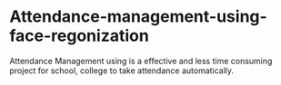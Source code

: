 # Attendance-management-using-face-regonization
Attendance Management using is a effective and less time consuming project for school, college to take attendance automatically.
